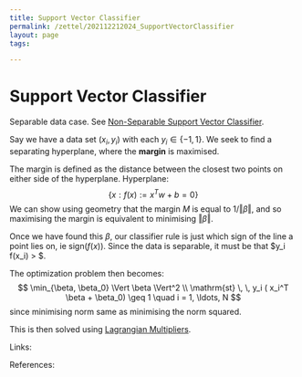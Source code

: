 ```yaml
---
title: Support Vector Classifier
permalink: /zettel/202112212024_SupportVectorClassifier
layout: page
tags: 

---
```

# Support Vector Classifier

Separable data case. See [Non-Separable Support Vector Classifier](202112212147_NonSeparableSupportVectorClassifier).

Say we have a data set $(x_i, y_i)$ with each $y_i \in \{-1, 1 \}$. We seek to find a separating hyperplane, where the **margin** is maximised. 

The margin is defined as the distance between the closest two points on either side of the hyperplane. Hyperplane:
$$
\{ x : f(x) := x^T w + b = 0 \}
$$
We can show using geometry that the margin $M$ is equal to $1 / \Vert \beta \Vert$, and so maximising the margin is equivalent to minimising $\Vert \beta \Vert$.

Once we have found this $\beta$, our classifier rule is just which sign of the line a point lies on, ie $\textrm{sign} (f(x))$. Since the data is separable, it must be that $y_i f(x_i) > $.

The optimization problem then becomes:
$$
\min_{\beta, \beta_0} \Vert \beta \Vert^2 \\
\mathrm{st} \, \, y_i ( x_i^T \beta + \beta_0) \geq 1 \quad i = 1, \ldots, N
$$
since minimising norm same as minimising the norm squared. 

This is then solved using [Lagrangian Multipliers](202112212043_LagrangianMultipliers).


Links: 

References: 

